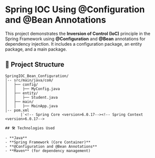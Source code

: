# Spring IOC Using @Configuration and @Bean Annotations

This project demonstrates the **Inversion of Control (IoC)** principle in the Spring Framework using **@Configuration** and **@Bean** annotations for dependency injection. It includes a configuration package, an entity package, and a main package.

## 📂 Project Structure

```
SpringIOC_Bean_Configuration/
│-- src/main/java/com/
│   ├── config/
│   │   ├── MyConfig.java
│   ├── entity/
│   │   ├── Student.java
│   ├── main/
│   │   ├── MainApp.java
│-- pom.xml
       |`<!-- Spring Core <version>6.0.17--><!-- Spring Context <version>6.0.17-->

## 🛠 Technologies Used

- **Java**
- **Spring Framework (Core Container)**
- **@Configuration and @Bean Annotations**
- **Maven** (for dependency management)


